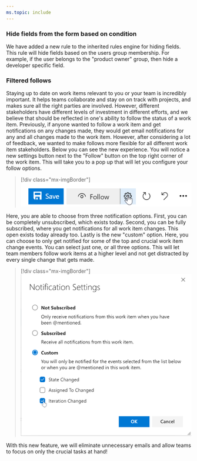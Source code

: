 ```yaml
---
ms.topic: include
---
```


### Hide fields from the form based on condition 

We have added a new rule to the inherited rules engine for hiding fields. This rule will hide fields based on the users group membership. For example, if the user belongs to the "product owner" group, then hide a developer specific field.

### Filtered follows

Staying up to date on work items relevant to you or your team is incredibly important. It helps teams collaborate and stay on on track with projects, and makes sure all the right parties are involved. However, different stakeholders have different levels of investment in different efforts, and we believe that should be reflected in one's ability to follow the status of a work item. Previously, if anyone wanted to follow a work item and get notifications on any changes made, they would get email notifications for any and all changes made to the work item. However, after considering a lot of feedback, we wanted to make follows more flexible for all different work item stakeholders. Below you can see the new experience. You will notice a new settings button next to the "Follow" button on the top right corner of the work item. This will take you to a pop up that will let you configure your follow options.

> [!div class="mx-imgBorder"]
> ![Badge](../../_img/158_04.png)

Here, you are able to choose from three notification options. First, you can be completely unsubscribed, which exists today. Second, you can be fully subscribed, where you get notifications for all work item changes. This open exists today already too. Lastly is the new "custom" option. Here, you can choose to only get notified for some of the top and crucial work item change events. You can select just one, or all three options. This will let team members follow work items at a higher level and not get distracted by every single change that gets made.

> [!div class="mx-imgBorder"]
> ![Badge](../../_img/158_05.png)

With this new feature, we will eliminate unnecessary emails and allow teams to focus on only the crucial tasks at hand!